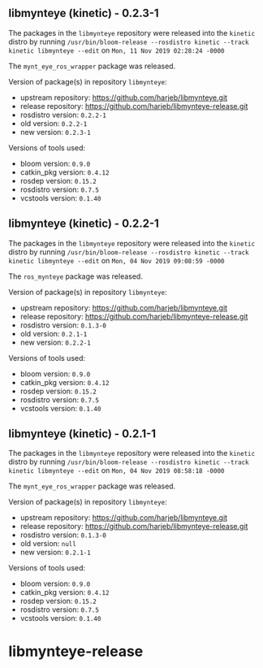 ## libmynteye (kinetic) - 0.2.3-1

The packages in the `libmynteye` repository were released into the `kinetic` distro by running `/usr/bin/bloom-release --rosdistro kinetic --track kinetic libmynteye --edit` on `Mon, 11 Nov 2019 02:28:24 -0000`

The `mynt_eye_ros_wrapper` package was released.

Version of package(s) in repository `libmynteye`:

- upstream repository: https://github.com/harjeb/libmynteye.git
- release repository: https://github.com/harjeb/libmynteye-release.git
- rosdistro version: `0.2.2-1`
- old version: `0.2.2-1`
- new version: `0.2.3-1`

Versions of tools used:

- bloom version: `0.9.0`
- catkin_pkg version: `0.4.12`
- rosdep version: `0.15.2`
- rosdistro version: `0.7.5`
- vcstools version: `0.1.40`


## libmynteye (kinetic) - 0.2.2-1

The packages in the `libmynteye` repository were released into the `kinetic` distro by running `/usr/bin/bloom-release --rosdistro kinetic --track kinetic libmynteye --edit` on `Mon, 04 Nov 2019 09:08:59 -0000`

The `ros_mynteye` package was released.

Version of package(s) in repository `libmynteye`:

- upstream repository: https://github.com/harjeb/libmynteye.git
- release repository: https://github.com/harjeb/libmynteye-release.git
- rosdistro version: `0.1.3-0`
- old version: `0.2.1-1`
- new version: `0.2.2-1`

Versions of tools used:

- bloom version: `0.9.0`
- catkin_pkg version: `0.4.12`
- rosdep version: `0.15.2`
- rosdistro version: `0.7.5`
- vcstools version: `0.1.40`


## libmynteye (kinetic) - 0.2.1-1

The packages in the `libmynteye` repository were released into the `kinetic` distro by running `/usr/bin/bloom-release --rosdistro kinetic --track kinetic libmynteye --edit` on `Mon, 04 Nov 2019 08:58:18 -0000`

The `mynt_eye_ros_wrapper` package was released.

Version of package(s) in repository `libmynteye`:

- upstream repository: https://github.com/harjeb/libmynteye.git
- release repository: https://github.com/harjeb/libmynteye-release.git
- rosdistro version: `0.1.3-0`
- old version: `null`
- new version: `0.2.1-1`

Versions of tools used:

- bloom version: `0.9.0`
- catkin_pkg version: `0.4.12`
- rosdep version: `0.15.2`
- rosdistro version: `0.7.5`
- vcstools version: `0.1.40`


# libmynteye-release